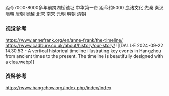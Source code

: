 距今7000-8000多年前跨湖桥遗址 中华第一舟
距今约5000 良渚文化 
先秦
秦汉
隋朝
唐朝
吴越
北宋
南宋
元朝
明朝
清朝

### 视觉参考
https://www.annefrank.org/en/anne-frank/the-timeline/
https://www.cadbury.co.uk/about/history/our-story/
![[DALL·E 2024-09-22 14.30.53 - A vertical historical timeline illustrating key events in Hangzhou from ancient times to the present. The timeline is beautifully designed with a clea.webp]]

### 资料参考
https://www.hangchow.org/index.php/index/index




